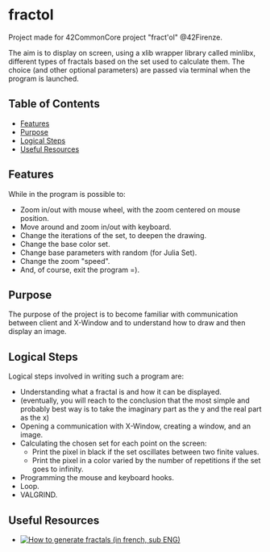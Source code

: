 # fractol

Project made for 42CommonCore project "fract'ol" @42Firenze.

The aim is to display on screen, using a xlib wrapper library called minlibx, different types of fractals based on the set used to calculate them. The choice (and other optional parameters) are passed via terminal when the program is launched.

## Table of Contents
- [Features](#features)
- [Purpose](#purpose)
- [Logical Steps](#logical-steps)
- [Useful Resources](#useful-resources)

## Features

While in the program is possible to:
- Zoom in/out with mouse wheel, with the zoom centered on mouse position.
- Move around and zoom in/out with keyboard.
- Change the iterations of the set, to deepen the drawing.
- Change the base color set.
- Change base parameters with random (for Julia Set).
- Change the zoom "speed".
- And, of course, exit the program =).

## Purpose

The purpose of the project is to become familiar with communication between client and X-Window and to understand how to draw and then display an image.

## Logical Steps

Logical steps involved in writing such a program are:
- Understanding what a fractal is and how it can be displayed.
- (eventually, you will reach to the conclusion that the most simple and probably best way is to take the imaginary part as the y and the real part as the x)
- Opening a communication with X-Window, creating a window, and an image.
- Calculating the chosen set for each point on the screen:
  - Print the pixel in black if the set oscillates between two finite values.
  - Print the pixel in a color varied by the number of repetitions if the set goes to infinity.
- Programming the mouse and keyboard hooks.
- Loop.
- VALGRIND.

## Useful Resources
- [![How to generate fractals (in french, sub ENG)](https://img.youtube.com/vi/wUlVFYJIUNA/0.jpg)](https://www.youtube.com/watch?v=wUlVFYJIUNA)





